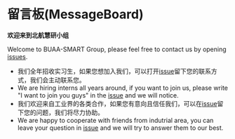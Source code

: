 # 留言板(MessageBoard)

**欢迎来到北航慧研小组**

Welcome to BUAA-SMART Group, please feel free to contact us by opening [issues](https://github.com/BUAA-SMART/MessageBoard/issues).

- 我们全年招收实习生，如果您想加入我们，可以打开[issue](https://github.com/BUAA-SMART/MessageBoard/issues)留下您的联系方式，我们会主动联系您。
- We are hiring interns all years around, if you want to join us, please write "I want to join you guys" in the [issue](https://github.com/BUAA-SMART/MessageBoard/issues) and we will notice.
- 我们欢迎来自工业界的各类合作，如果您有意向且信任我们，可以在[issue](https://github.com/BUAA-SMART/MessageBoard/issues)留下您的问题，我们将尽力协助。
- We are happy to cooperate with friends from indutrial area, you can leave your question in [issue](https://github.com/BUAA-SMART/MessageBoard/issues) and we will try to answer them to our best.




